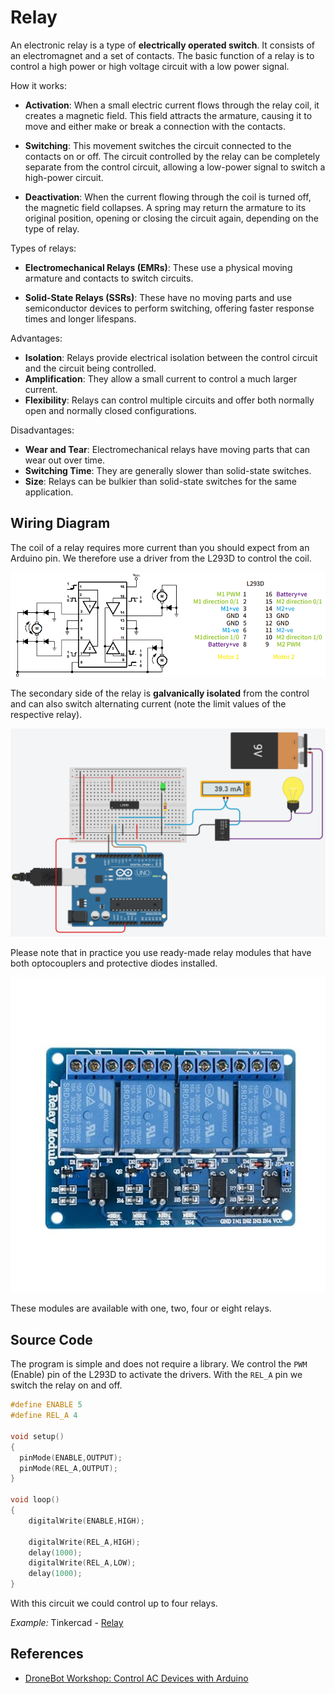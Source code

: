 # Relay

An electronic relay is a type of **electrically operated switch**. 
It consists of an electromagnet and a set of contacts. 
The basic function of a relay is to control a high power or high 
voltage circuit with a low power signal. 

How it works:
* **Activation**: When a small electric current flows through the 
    relay coil, it creates a magnetic field. This field attracts 
    the armature, causing it to move and either make or break a 
    connection with the contacts.

* **Switching**: This movement switches the circuit connected to 
    the contacts on or off. The circuit controlled by the relay 
    can be completely separate from the control circuit, 
    allowing a low-power signal to switch a high-power circuit.

* **Deactivation**: When the current flowing through the coil is 
    turned off, the magnetic field collapses. A spring may return 
    the armature to its original position, opening or closing the 
    circuit again, depending on the type of relay.

Types of relays:

* **Electromechanical Relays (EMRs)**: These use a physical moving 
    armature and contacts to switch circuits.

* **Solid-State Relays (SSRs)**: These have no moving parts and use 
    semiconductor devices to perform switching, offering faster 
    response times and longer lifespans.

Advantages:
* **Isolation**: Relays provide electrical isolation between the 
    control circuit and the circuit being controlled.
* **Amplification**: They allow a small current to control a much 
    larger current.
* **Flexibility**: Relays can control multiple circuits and offer 
    both normally open and normally closed configurations.    

Disadvantages:
* **Wear and Tear**: Electromechanical relays have moving parts 
    that can wear out over time.
* **Switching Time**: They are generally slower than solid-state 
    switches.
* **Size**: Relays can be bulkier than solid-state switches for 
    the same application.


## Wiring Diagram 

The coil of a relay requires more current than you should expect 
from an Arduino pin. We therefore use a driver from the L293D to 
control the coil.

![L293D](figures/L293D.png)

The secondary side of the relay is **galvanically isolated** from the 
control and can also switch alternating current (note the limit 
values of the respective relay).

![Relais + L293D](figures/Relay+L293D.png)

Please note that in practice you use ready-made relay modules that 
have both optocouplers and protective diodes installed.

![Relay Module](figures/RelayModule.jpg)

These modules are available with one, two, four or eight relays.

## Source Code 

The program is simple and does not require a library. 
We control the `PWM` (Enable) pin of the L293D to activate the drivers.
With the `REL_A` pin we switch the relay on and off.

```C++
#define ENABLE 5
#define REL_A 4

void setup() 
{
  pinMode(ENABLE,OUTPUT);
  pinMode(REL_A,OUTPUT);
}

void loop() 
{
    digitalWrite(ENABLE,HIGH); 
    
    digitalWrite(REL_A,HIGH); 
    delay(1000);
    digitalWrite(REL_A,LOW);  
    delay(1000);
}
```

With this circuit we could control up to four relays.

_Example:_ Tinkercad - [Relay](https://www.tinkercad.com/things/1anPgkiYxsJ-arduino-relay-l293d)

## References

* [DroneBot Workshop: Control AC Devices with Arduino](https://dronebotworkshop.com/ac-arduino/)


